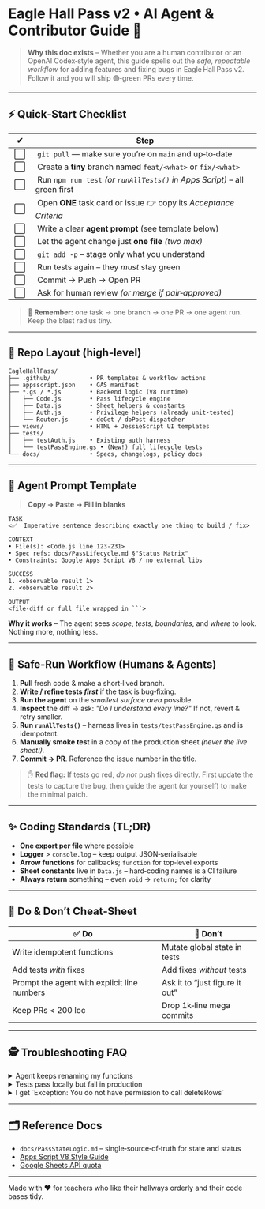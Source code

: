 # Eagle Hall Pass v2 • AI Agent & Contributor Guide 🚀

> **Why this doc exists** – Whether you are a human contributor or an OpenAI Codex‑style agent, this guide spells out the *safe, repeatable workflow* for adding features and fixing bugs in Eagle Hall Pass v2. Follow it and you will ship 🟢‑green PRs every time.

---

## ⚡ Quick‑Start Checklist

|  ✔︎  |  Step                                                                       |
| ---- | --------------------------------------------------------------------------- |
|  ⬜   |  `git pull` — make sure you’re on `main` and up‑to‑date                     |
|  ⬜   |  Create a **tiny** branch named `feat/<what>` or `fix/<what>`               |
|  ⬜   |  Run `npm run test` *(or `runAllTests()` in Apps Script)* – all green first |
|  ⬜   |  Open **ONE** task card or issue 👉 copy its *Acceptance Criteria*          |
|  ⬜   |  Write a clear **agent prompt** (see template below)                        |
|  ⬜   |  Let the agent change just **one file** *(two max)*                         |
|  ⬜   |  `git add -p` – stage only what you understand                              |
|  ⬜   |  Run tests again – they *must* stay green                                   |
|  ⬜   |  Commit → Push → Open PR                                                    |
|  ⬜   |  Ask for human review *(or merge if pair‑approved)*                         |

> 👀 **Remember:** one task → one branch → one PR → one agent run. Keep the blast radius tiny.

---

## 📂 Repo Layout (high‑level)

```
EagleHallPass/
├── .github/           • PR templates & workflow actions
├── appsscript.json    • GAS manifest
├── *.gs / *.js        • Backend logic (V8 runtime)
│   ├── Code.js        • Pass lifecycle engine
│   ├── Data.js        • Sheet helpers & constants
│   ├── Auth.js        • Privilege helpers (already unit‑tested)
│   └── Router.js      • doGet / doPost dispatcher
├── views/             • HTML + JessieScript UI templates
├── tests/
│   ├── testAuth.js    • Existing auth harness
│   └── testPassEngine.gs • (New!) full lifecycle tests
└── docs/              • Specs, changelogs, policy docs
```

---

## 🤖 Agent Prompt Template

> **Copy → Paste → Fill in blanks**

````text
TASK
<✅  Imperative sentence describing exactly one thing to build / fix>

CONTEXT
• File(s): <Code.js line 123‑231>
• Spec refs: docs/PassLifecycle.md §"Status Matrix"
• Constraints: Google Apps Script V8 / no external libs

SUCCESS
1. <observable result 1>
2. <observable result 2>

OUTPUT
<file‑diff or full file wrapped in ```>
````

**Why it works** – The agent sees *scope*, *tests*, *boundaries*, and *where* to look. Nothing more, nothing less.

---

## 🛟 Safe‑Run Workflow (Humans & Agents)

1. **Pull** fresh code & make a short‑lived branch.
2. **Write / refine tests *first*** if the task is bug‑fixing.
3. **Run the agent** on the *smallest surface area* possible.
4. **Inspect** the diff → ask: *"Do I understand every line?"*  If not, revert & retry smaller.
5. **Run `runAllTests()`** – harness lives in `tests/testPassEngine.gs` and is idempotent.
6. **Manually smoke test** in a copy of the production sheet *(never the live sheet!).*
7. **Commit → PR**. Reference the issue number in the title.

> ✋ **Red flag:** If tests go red, *do not* push fixes directly. First update the tests to capture the bug, then guide the agent (or yourself) to make the minimal patch.

---

## ✨ Coding Standards (TL;DR)

* **One export per file** where possible
* **Logger** > `console.log` – keep output JSON‑serialisable
* **Arrow functions** for callbacks; `function` for top‑level exports
* **Sheet constants** live in `Data.js` – hard‑coding names is a CI failure
* **Always return** something – even `void` → `return;` for clarity

---

## 🧩 Do & Don’t Cheat‑Sheet

|  ✅ Do                                       |  🚫 Don’t                      |
| ------------------------------------------- | ------------------------------ |
| Write idempotent functions                  | Mutate global state in tests   |
| Add tests *with* fixes                      | Add fixes *without* tests      |
| Prompt the agent with explicit line numbers | Ask it to “just figure it out” |
| Keep PRs < 200 loc                          | Drop 1k‑line mega commits      |

---

## 🕵️ Troubleshooting FAQ

<details>
<summary>Agent keeps renaming my functions</summary>
Lock the names in the prompt:
```text
“Do not change the public signature of openPass(studentId,…) – tests rely on it.”
```
</details>

<details>
<summary>Tests pass locally but fail in production</summary>
Make sure your Apps Script project is bound to the **staging** spreadsheet. Live data may hold shape you never anticipated.
</details>

<details>
<summary>I get `Exception: You do not have permission to call deleteRows`</summary>
Run the harness as an **editor** on the sheet or mock the calls with `SpreadsheetApp.flush()` disabled.
</details>

---

## 🗂 Reference Docs

* `docs/PassStateLogic.md` – single‑source‑of‑truth for state and status
* [Apps Script V8 Style Guide](https://developers.google.com/apps-script/guides/v8-runtime)
* [Google Sheets API quota](https://developers.google.com/sheets/api/limits)

---

Made with ❤️ for teachers who like their hallways orderly and their code bases tidy.
